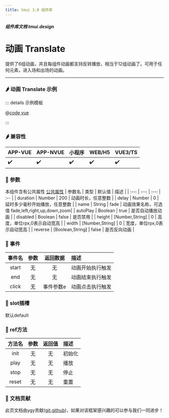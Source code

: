```yaml
---
title: tmui 3.0 组件库
---
```


<dirtoc></dirtoc>

##### 组件库文档 tmui.design

# 动画 Translate
提供了6组动画，并且每组件动画都支持反转播放，相当于12组动画了。可用于任何元素，进入场和出场的动画。

---

### :hot_pepper: 动画 Translate 示例

<webview url="https://tmui.design/h5/#/pages/fankui/translate"></webview>

::: details 示例模板

@[code vue](pages/fankui/translate.nvue)

:::

### :hot_pepper: 兼容性

| APP-VUE | APP-NVUE | 小程序 | WEB/H5 | VUE3/TS |
| --- | --- | --- | --- | --- |
| :heavy_check_mark: | :heavy_check_mark: | :heavy_check_mark: | :heavy_check_mark: | :heavy_check_mark: |

### :seedling: 参数
本组件含有公共属性 [公共属性](/doc/spec/组件公共样式.md)
| 参数名 | 类型 | 默认值 | 描述 |
| :--: | :--: | :--: | :-- |
| duration | Number | 200 | 动画时长，任意整数 |
| delay | Number | 0 | 延时多少毫秒开始播放，任意整数 |
| name | String | fade | 动画效果名称，可选值 fade,left,right,up,down,zoom|
| autoPlay | Boolean | true | 是否自动播放动画 |
| disabled | Boolean | false | 是否禁用 |
| height | [Number,String] | 0 | 高度，单位rpx,0表示自动宽高 |
| width | [Number,String] | 0 | 宽度，单位rpx,0表示自动宽高 |
| reverse | [Boolean,String] | false | 是否反向动画 |
### :rose: 事件
| 事件名 | 参数 | 返回数据 | 描述 |
| :--: | :--: | :--: | :-- |
| start | 无 |无  | 动画开始执行触发 |
| end | 无 | 无 | 动画结束执行触发 |
| click | 无 | 事件参数e | 动画点击执行触发 |

### :corn: slot插槽
默认default

### :green_salad: ref方法
| 方法名 | 参数 | 返回值 | 描述 |
| :--: | :--: | :--: | :-- |
| init | 无 | 无 | 初始化 |
| play | 无 | 无 | 播放 |
| stop | 无 | 无 | 停止 |
| reset | 无 | 无 | 重置 |


	

### :couplekiss: 文档贡献
此页文档由ygy贡献([git](https://gitee.com/ygy-promise),[github](https://github.com/ygy-97))，如果对该框架感兴趣的可以参与我们一同进步！